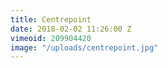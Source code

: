 ```yaml
---
title: Centrepoint
date: 2018-02-02 11:26:00 Z
vimeoid: 209904420
image: "/uploads/centrepoint.jpg"
---
```


